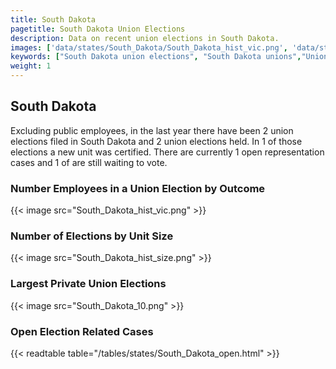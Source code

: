 ```yaml
---
title: South Dakota
pagetitle: South Dakota Union Elections
description: Data on recent union elections in South Dakota.
images: ['data/states/South_Dakota/South_Dakota_hist_vic.png', 'data/states/South_Dakota/South_Dakota_hist_size.png', 'data/states/South_Dakota/South_Dakota_10.png']
keywords: ["South Dakota union elections", "South Dakota unions","Union elections"]
weight: 1
---
```

##  South Dakota

Excluding public employees, in the last year there have been 2 union elections filed in South Dakota and 2 union elections held. In 1 of those elections a new unit was certified. There are currently 1 open representation cases and 1 of are still waiting to vote.

### Number Employees in a Union Election by Outcome
{{< image src="South_Dakota_hist_vic.png" >}}

### Number of Elections by Unit Size
{{< image src="South_Dakota_hist_size.png" >}}

### Largest Private Union Elections
{{< image src="South_Dakota_10.png" >}}

### Open Election Related Cases
{{< readtable table="/tables/states/South_Dakota_open.html" >}}


